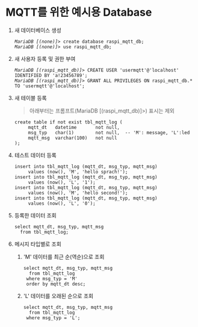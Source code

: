 # MQTT를 위한 예시용 Database

1. 새 데이터베이스 생성
   <pre><code><i>MariaDB [(none)]></i> create database raspi_mqtt_db;
   <i>MariaDB [(none)]></i> use raspi_mqtt_db;</code></pre>

2. 새 사용자 등록 및 권한 부여
   <pre><code><i>MariaDB [(raspi_mqtt_db)]></i> CREATE USER 'usermqtt'@'localhost' IDENTIFIED BY 'a!23456789';
   <i>MariaDB [(raspi_mqtt_db)]></i> GRANT ALL PRIVILEGES ON raspi_mqtt_db.* TO 'usermqtt'@'localhost';</code></pre>

3. 새 테이블 등록
   > 아래부터는 프롬프트(MariaDB [(raspi_mqtt_db)]>) 표시는 제외
   <pre><code>create table if not exist tbl_mqtt_log (
        mqtt_dt   datetime       not null,
        msg_typ   char(1)        not null,  -- 'M': message, 'L':led
        mqtt_msg  varchar(100)   not null
   );</code></pre>

4. 테스트 데이터 등록
   <pre><code>insert into tbl_mqtt_log (mqtt_dt, msg_typ, mqtt_msg)
        values (now(), 'M', 'hello sprach!');
   insert into tbl_mqtt_log (mqtt_dt, msg_typ, mqtt_msg)
        values (now(), 'L', '1');
   insert into tbl_mqtt_log (mqtt_dt, msg_typ, mqtt_msg)
        values (now(), 'M', 'hello second!');
   insert into tbl_mqtt_log (mqtt_dt, msg_typ, mqtt_msg)
        values (now(), 'L', '0');
   </code></pre>

5. 등록한 데이터 조회
   <pre><code>select mqtt_dt, msg_typ, mqtt_msg
     from tbl_mqtt_log;</code></pre>

6. 메시지 타입별로 조회
   1. 'M' 데이터를 최근 순(역순)으로 조회
      <pre><code>select mqtt_dt, msg_typ, mqtt_msg
        from tbl_mqtt_log
       where msg_typ = 'M'
       order by mqtt_dt desc;</code></pre>

   2. 'L' 데이터를 오래된 순으로 조회
      <pre><code>select mqtt_dt, msg_typ, mqtt_msg
        from tbl_mqtt_log
       where msg_typ = 'L';</code></pre>

